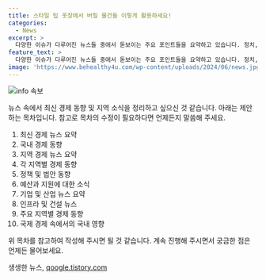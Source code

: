 ```yaml
---
title: 스타일 팁 옷장에서 버릴 물건들 이렇게 활용하세요!
categories:
  - News
excerpt: >
  다양한 이슈가 다루어진 뉴스들 중에서 돋보이는 주요 포인트들을 요약하고 있습니다. 정치, 경제, 지역 사회 등 다양한 영역에서의 이슈를 다루고 있으며 특히 소상공인, 경제 지원, 지방정부의 결정 등이 강조되고 있습니다. 또한, 정부의 새로운 지원안과 법안의 상정, 지역별 사회적 이슈들이 다뤄지고 있습니다. 신속한 정보파악 및 이슈 학습이 가능한 다양한 주제들이 다루어진 뉴스입니다.
feature_text: >
  다양한 이슈가 다루어진 뉴스들 중에서 돋보이는 주요 포인트들을 요약하고 있습니다. 정치, 경제, 지역 사회 등 다양한 영역에서의 이슈를 다루고 있으며 특히 소상공인, 경제 지원, 지방정부의 결정 등이 강조되고 있습니다. 또한, 정부의 새로운 지원안과 법안의 상정, 지역별 사회적 이슈들이 다뤄지고 있습니다. 신속한 정보파악 및 이슈 학습이 가능한 다양한 주제들이 다루어진 뉴스입니다.
image: 'https://www.behealthy4u.com/wp-content/uploads/2024/06/news.jpg'
---
```


<p><img src="https://www.behealthy4u.com/wp-content/uploads/2024/06/news.jpg" alt="info 속보" /></p>

<p>뉴스 속에서 최신 경제 동향 및 지역 소식을 정리하고 싶으신 것 같습니다. 아래는 제안하는 목차입니다. 참고로 목차의 수정이 필요하다면 언제든지 말씀해 주세요.</p>

<ol>
<li>최신 경제 뉴스 요약</li>
<li>국내 경제 동향</li>
<li>지역 경제 뉴스 요약</li>
<li>각 지역별 경제 동향</li>
<li>정책 및 법안 동향</li>
<li>예산과 지원에 대한 소식</li>
<li>기업 및 산업 뉴스 요약</li>
<li>인프라 및 건설 뉴스</li>
<li>주요 지역별 경제 동향</li>
<li>국제 경제 속에서의 국내 영향</li>
</ol>

<p>위 목차를 참고하여 작성해 주시면 될 것 같습니다. 계속 진행해 주시면서 궁금한 점은 언제든 물어보세요.</p>
생생한 뉴스, <a href="https://qoogle.tistory.com" rel="dofollow">qoogle.tistory.com</a>


